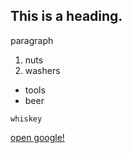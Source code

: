 ## This is a heading.

paragraph

1. nuts 
2. washers

- tools
- beer

```whiskey```

[open google!](http://google.com)

